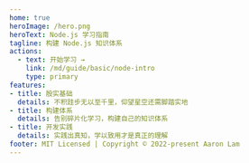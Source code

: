 ```yaml
---
home: true
heroImage: /hero.png
heroText: Node.js 学习指南
tagline: 构建 Node.js 知识体系
actions:
  - text: 开始学习 →
    link: /md/guide/basic/node-intro
    type: primary
features:
- title: 殷实基础
  details: 不积跬步无以至千里，仰望星空还需脚踏实地
- title: 构建体系
  details: 告别碎片化学习，构建自己的知识体系
- title: 开发实践
  details: 实践出真知，学以致用才是真正的理解
footer: MIT Licensed | Copyright © 2022-present Aaron Lam
---
```

